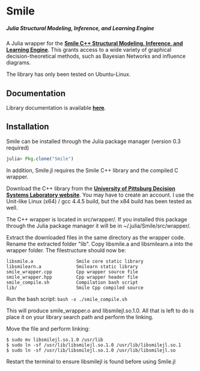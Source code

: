 Smile
=====
##### Julia Structural Modeling, Inference, and Learning Engine

A Julia wrapper for the **[Smile C++ Structural Modeling, Inference, and Learning Engine]**. This grants access to a wide variety of graphical decision-theoretical methods, such as Bayesian Networks and influence diagrams. 

[Smile C++ Structural Modeling, Inference, and Learning Engine]: https://dslpitt.org/genie/

The library has only been tested on Ubuntu-Linux.

## Documentation

Library documentation is available **[here]**.

[here]: http://smile.readthedocs.org/


## Installation

Smile can be installed through the Julia package manager (version 0.3 required)

```julia
julia> Pkg.clone("Smile")
```

In addition, Smile.jl requires the Smile C++ library and the compiled C wrapper.

Download the C++ library from the **[University of Pittsburg Decision Systems Laboratory website]**. You may have to create an account. I use the Unit-like Linux (x64) / gcc 4.4.5 build, but the x84 build has been tested as well.

[University of Pittsburg Decision Systems Laboratory website]: https://dslpitt.org/genie/

The C++ wrapper is located in src/wrapper/. If you installed this package through the Julia package manager it will be in ~/.julia/Smile/src/wrapper/. 

Extract the downloaded files in the same directory as the wrapper code. Rename the extracted folder "lib". Copy libsmile.a and libsmilearn.a into the wrapper folder. The filestructure should now be:

	libsmile.a                Smile core static library
	libsmilearn.a             Smilearn static library
	smile_wrapper.cpp         Cpp wrapper source file
	smile_wrapper.hpp         Cpp wrapper header file
	smile_compile.sh          Compilation bash script
	lib/                      Smile Cpp compiled source

Run the bash script: ```bash -x ./smile_compile.sh```

This will produce smile_wrapper.o and libsmilejl.so.1.0. All that is left to do is place it on your library search path and perform the linking.

Move the file and perform linking: 

	$ sudo mv libsmilejl.so.1.0 /usr/lib
	$ sudo ln -sf /usr/lib/libsmilejl.so.1.0 /usr/lib/libsmilejl.so.1
	$ sudo ln -sf /usr/lib/libsmilejl.so.1.0 /usr/lib/libsmilejl.so

Restart the terminal to ensure libsmilejl is found before using Smile.jl
